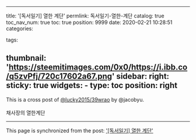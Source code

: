 
---
title: '[독서일기] 열한 계단'
permlink: 독서일기-열한-계단
catalog: true
toc_nav_num: true
toc: true
position: 9999
date: 2020-02-21 10:28:51
categories:

tags:

thumbnail: 'https://steemitimages.com/0x0/https://i.ibb.co/q5zvPfj/720c17602a67.png'
sidebar:
    right:
        sticky: true
widgets:
    -
        type: toc
        position: right
---


This is a cross post of [@lucky2015/39wrao](/@lucky2015/39wrao) by @jacobyu.<br><br>채사장의 열한계단

- - -

This page is synchronized from the post: ['[독서일기] 열한 계단'](https://steempeak.com/@jacobyu/39wrao-hive-197929)
